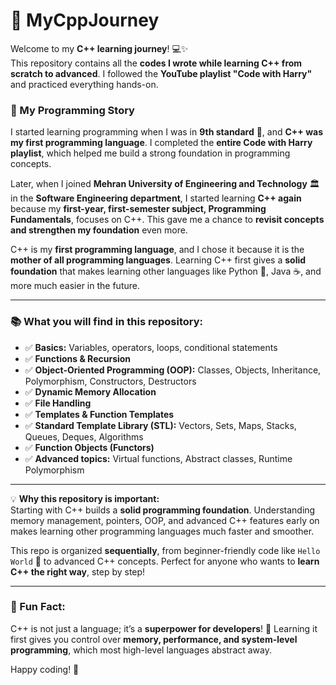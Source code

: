 # 🚀 MyCppJourney

Welcome to my **C++ learning journey**! 💻✨  
This repository contains all the **codes I wrote while learning C++ from scratch to advanced**. I followed the **YouTube playlist "Code with Harry"** and practiced everything hands-on.  

### 📖 My Programming Story
I started learning programming when I was in **9th standard** 🏫, and **C++ was my first programming language**. I completed the **entire Code with Harry playlist**, which helped me build a strong foundation in programming concepts.  

Later, when I joined **Mehran University of Engineering and Technology** 🏛️ in the **Software Engineering department**, I started learning **C++ again** because my **first-year, first-semester subject, Programming Fundamentals**, focuses on C++. This gave me a chance to **revisit concepts and strengthen my foundation** even more.  

C++ is my **first programming language**, and I chose it because it is the **mother of all programming languages**. Learning C++ first gives a **solid foundation** that makes learning other languages like Python 🐍, Java ☕, and more much easier in the future.  

---

### 📚 What you will find in this repository:
- ✅ **Basics:** Variables, operators, loops, conditional statements  
- ✅ **Functions & Recursion**  
- ✅ **Object-Oriented Programming (OOP):** Classes, Objects, Inheritance, Polymorphism, Constructors, Destructors  
- ✅ **Dynamic Memory Allocation**  
- ✅ **File Handling**  
- ✅ **Templates & Function Templates**  
- ✅ **Standard Template Library (STL):** Vectors, Sets, Maps, Stacks, Queues, Deques, Algorithms  
- ✅ **Function Objects (Functors)**  
- ✅ **Advanced topics:** Virtual functions, Abstract classes, Runtime Polymorphism  

---

💡 **Why this repository is important:**  
Starting with C++ builds a **solid programming foundation**. Understanding memory management, pointers, OOP, and advanced C++ features early on makes learning other programming languages much faster and smoother.  

This repo is organized **sequentially**, from beginner-friendly code like `Hello World` 👋 to advanced C++ concepts. Perfect for anyone who wants to **learn C++ the right way**, step by step!  

---

### 🌟 Fun Fact:
C++ is not just a language; it’s a **superpower for developers**! 💪 Learning it first gives you control over **memory, performance, and system-level programming**, which most high-level languages abstract away.  

Happy coding! 🚀

